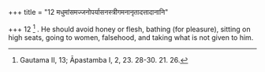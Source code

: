+++
title = "12 मधुमांसमज्जनोपर्यासनस्त्रीगमनानृतादत्तादानानि"

+++
12 [^5] . He should avoid honey or flesh, bathing (for pleasure), sitting on high seats, going to women, falsehood, and taking what is not given to him.


[^5]:  Gautama II, 13; Āpastamba I, 2, 23. 28-30. 21. 26.

